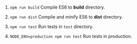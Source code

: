 
1. `npm run build`
Compile ES6 to **build** directory.    

2. `npm run dist`
Compile and minify ES6 to **dist** directory.    

3. `npm run test`
Run tests in `test` directory.    

4. `NODE_ENV=production npm run test`
Run tests in production.
